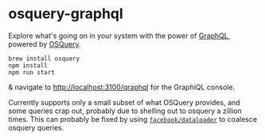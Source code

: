 # osquery-graphql

Explore what's going on in your system with the power of [GraphQL](http://graphql.org/), powered by [OSQuery](http://osquery.io/).

```
brew install osquery
npm install
npm run start
```

& navigate to [http://localhost:3100/qraphql](http://localhost:3100/) for the GraphiQL console.

Currently supports only a small subset of what OSQuery provides, and some queries crap out, probably due to shelling out to osquery a zillion times. This can probably be fixed by using [`facebook/dataloader`](https://github.com/facebook/dataloader) to coalesce osquery queries.
